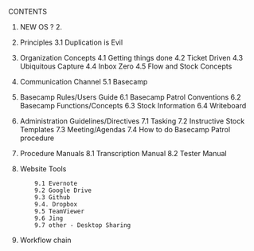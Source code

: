 CONTENTS
1. NEW OS ? 
	2. 
2. Principles
     3.1 Duplication is Evil 


4. Organization Concepts
           4.1 Getting things done
           4.2 Ticket Driven
           4.3 Ubiquitous Capture
           4.4 Inbox Zero
           4.5 Flow and Stock Concepts


5. Communication Channel
            5.1 Basecamp


6. Basecamp Rules/Users Guide
            6.1 Basecamp Patrol Conventions
            6.2 Basecamp Functions/Concepts
            6.3 Stock Information
            6.4 Writeboard 


7. Administration Guidelines/Directives
             7.1 Tasking
             7.2 Instructive Stock Templates
             7.3 Meeting/Agendas 
             7.4 How to do Basecamp Patrol procedure
            
8. Procedure Manuals
            8.1 Transcription Manual
            8.2  Tester Manual


9. Website Tools


           9.1 Evernote
           9.2 Google Drive
           9.3 Github
           9.4. Dropbox
           9.5 TeamViewer
           9.6 Jing
           9.7 other - Desktop Sharing


10. Workflow chain

